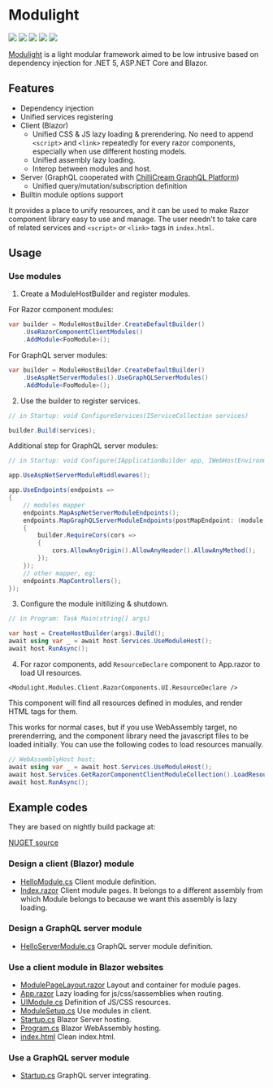 # Modulight

![](https://github.com/StardustDL/delights/workflows/CI/badge.svg) ![](https://github.com/StardustDL/delights/workflows/CD/badge.svg) ![](https://img.shields.io/github/license/StardustDL/delights.svg) [![](https://buildstats.info/nuget/Modulight.Modules.Core)](https://www.nuget.org/packages/Modulight.Modules.Core/) [![](https://buildstats.info/nuget/Modulight.Modules.Core?includePreReleases=true)](https://www.nuget.org/packages/Modulight.Modules.Core/)

[Modulight](https://github.com/StardustDL/delights) is a light modular framework aimed to be low intrusive based on dependency injection for .NET 5, ASP.NET Core and Blazor.

## Features

- Dependency injection
- Unified services registering
- Client (Blazor)
  - Unified CSS & JS lazy loading & prerendering. No need to append `<script>` and `<link>` repeatedly for every razor components, especially when use different hosting models.
  - Unified assembly lazy loading.
  - Interop between modules and host.
- Server (GraphQL cooperated with [ChilliCream GraphQL Platform](https://github.com/ChilliCream/hotchocolate))
  - Unified query/mutation/subscription definition
- Builtin module options support

It provides a place to unify resources, and it can be used to make Razor component library easy to use and manage. The user needn't to take care of related services and `<script>` or `<link>` tags in `index.html`.

## Usage

### Use modules

1. Create a ModuleHostBuilder and register modules.

For Razor component modules:

```cs
var builder = ModuleHostBuilder.CreateDefaultBuilder()
    .UseRazorComponentClientModules()
    .AddModule<FooModule>();
```

For GraphQL server modules:

```cs
var builder = ModuleHostBuilder.CreateDefaultBuilder()
    .UseAspNetServerModules().UseGraphQLServerModules()
    .AddModule<FooModule>();
```

2. Use the builder to register services.

```cs
// in Startup: void ConfigureServices(IServiceCollection services)

builder.Build(services);
```

Additional step for GraphQL server modules:

```cs
// in Startup: void Configure(IApplicationBuilder app, IWebHostEnvironment env)

app.UseAspNetServerModuleMiddlewares();

app.UseEndpoints(endpoints =>
{
    // modules mapper
    endpoints.MapAspNetServerModuleEndpoints();
    endpoints.MapGraphQLServerModuleEndpoints(postMapEndpoint: (module, builder) =>
    {
        builder.RequireCors(cors =>
        {
            cors.AllowAnyOrigin().AllowAnyHeader().AllowAnyMethod();
        });
    });
    // other mapper, eg:
    endpoints.MapControllers();
});
```

3. Configure the module initilizing & shutdown.

```cs
// in Program: Task Main(string[] args)

var host = CreateHostBuilder(args).Build();
await using var _ = await host.Services.UseModuleHost();
await host.RunAsync();
```

4. For razor components, add `ResourceDeclare` component to App.razor to load UI resources.

```razor
<Modulight.Modules.Client.RazorComponents.UI.ResourceDeclare />
```

This component will find all resources defined in modules, and render HTML tags for them.

This works for normal cases, but if you use WebAssembly target, no prerenderring, and the component library need the javascript files to be loaded initially. You can use the following codes to load resources manually.

```cs
// WebAssemblyHost host;
await using var _ = await host.Services.UseModuleHost();
await host.Services.GetRazorComponentClientModuleCollection().LoadResources();
await host.RunAsync();
```

## Example codes

They are based on nightly build package at: 

[NUGET source](https://sparkshine.pkgs.visualstudio.com/StardustDL/_packaging/feed/nuget/v3/index.json)

### Design a client (Blazor) module

- [HelloModule.cs](https://github.com/StardustDL/delights/blob/master/src/modules/hello/Delights.Modules.Hello/HelloModule.cs) Client module definition.
- [Index.razor](https://github.com/StardustDL/delights/blob/master/src/modules/hello/Delights.Modules.Hello.UI/Pages/Index.razor) Client module pages. It belongs to a different assembly from which Module belongs to because we want this assembly is lazy loading.

### Design a GraphQL server module

- [HelloServerModule.cs](https://github.com/StardustDL/delights/blob/master/src/modules/hello/Delights.Modules.Hello.Server/HelloServerModule.cs) GraphQL server module definition.

### Use a client module in Blazor websites

- [ModulePageLayout.razor](https://github.com/StardustDL/delights/blob/master/src/Delights.UI/Shared/ModulePageLayout.razor) Layout and container for module pages.
- [App.razor](https://github.com/StardustDL/delights/blob/master/src/Delights.UI/App.razor) Lazy loading for js/css/sassemblies when routing.
- [UIModule.cs](https://github.com/StardustDL/delights/blob/master/src/Delights.UI/UIModule.cs) Definition of JS/CSS resources.
- [ModuleSetup.cs](https://github.com/StardustDL/delights/blob/master/src/Delights.Client.Shared/ModuleSetup.cs) Use modules in client.
- [Startup.cs](https://github.com/StardustDL/delights/blob/master/src/Delights.Client/Startup.cs) Blazor Server hosting.
- [Program.cs](https://github.com/StardustDL/delights/blob/master/src/Delights.Client.WebAssembly/Program.cs) Blazor WebAssembly hosting.
- [index.html](https://github.com/StardustDL/delights/blob/master/src/Delights.Client.WebAssembly/wwwroot/index.html) Clean index.html.

### Use a GraphQL server module

- [Startup.cs](https://github.com/StardustDL/delights/blob/master/src/Delights.Api/Startup.cs) GraphQL server integrating.
